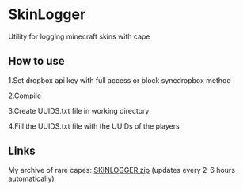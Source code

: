 # SkinLogger
Utility for logging minecraft skins with cape

## How to use

1.Set dropbox api key with full access or block syncdropbox method

2.Compile

3.Create UUIDS.txt file in working directory

4.Fill the UUIDS.txt file with the UUIDs of the players

## Links
My archive of rare capes: [SKINLOGGER.zip](https://www.dropbox.com/s/zaelm03rvdm4mxb/SKINLOGGER.zip?dl=1) (updates every 2-6 hours automatically)
